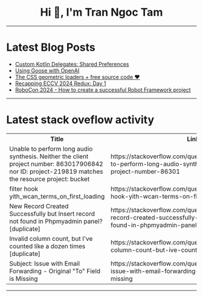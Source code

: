 <h1 align="center">Hi 👋, I'm Tran Ngoc Tam</h1>

---

# Latest Blog Posts 
<!-- BLOG-POST-LIST:START -->
- [Custom Kotlin Delegates: Shared Preferences](https://dev.to/ssharyk/custom-kotlin-delegates-shared-preferences-42f3)
- [Using Goose with OpenAI](https://dev.to/iabdulkarim472/using-goose-with-openai-8bf)
- [The CSS geometric loaders + free source code ❤️](https://dev.to/melnik909/the-css-geometric-loaders-free-source-code-38bc)
- [Recapping ECCV 2024 Redux: Day 1](https://dev.to/voxel51/recapping-eccv-2024-redux-day-1-1766)
- [RoboCon 2024 - How to create a successful Robot Framework project](https://dev.to/giovanabrrts/robocon-2024-how-to-create-a-successful-robot-framework-project-5gm3)
<!-- BLOG-POST-LIST:END -->

---

# Latest stack oveflow activity
<table>
  <tr><th>Title</th><th>Link</th></tr>
  <!-- STACKOVERFLOW:START --><tr><td>Unable to perform long audio synthesis. Neither the client project number: 863017906842 nor ID: project-219819 matches the resource project: bucket</td><td>https://stackoverflow.com/questions/79205016/unable-to-perform-long-audio-synthesis-neither-the-client-project-number-86301</td></tr><tr><td>filter hook yith_wcan_terms_on_first_loading</td><td>https://stackoverflow.com/questions/79204962/filter-hook-yith-wcan-terms-on-first-loading</td></tr><tr><td>New Record Created Successfully but Insert record not found in Phpmyadmin panel? [duplicate]</td><td>https://stackoverflow.com/questions/79204782/new-record-created-successfully-but-insert-record-not-found-in-phpmyadmin-panel</td></tr><tr><td>Invalid column count, but I&#39;ve counted like a dozen times [duplicate]</td><td>https://stackoverflow.com/questions/79204768/invalid-column-count-but-ive-counted-like-a-dozen-times</td></tr><tr><td>Subject: Issue with Email Forwarding - Original &quot;To&quot; Field is Missing</td><td>https://stackoverflow.com/questions/79204707/subject-issue-with-email-forwarding-original-to-field-is-missing</td></tr><!-- STACKOVERFLOW:END -->
</table>

---


